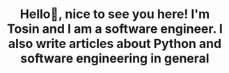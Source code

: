 <h1 align="center">Hello👋, nice to see you here! I'm Tosin and I am a software engineer. I also write articles about Python and software engineering in general</h1>
